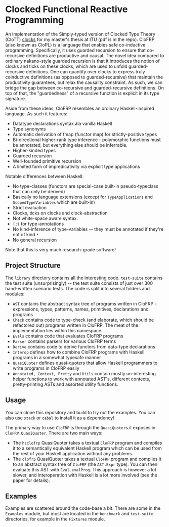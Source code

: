 # Clocked Functional Reactive Programming

An implementation of the Simply-typed version of Clocked Type Theory (CloTT) [clocks] for my master's thesis at ITU (pdf is in the repo).
CloFRP (also known as CloPL) is a language that enables safe co-inductive programming.
Specifically, it uses guarded recursion to ensure that co-recursive definitions are productive and causal. The novel idea
compared to ordinary nakano-style guarded recursion is that it introduces the notion of clocks and ticks
on these clocks, which are used to unfold guarded-recursive definitions. One can quantify over clocks to
express truly coinductive definitions (as opposed to guarded-recursive) that maintain the productivity
guarantees, but relax the causality constraint. As such, we can bridge the gap between co-recursive
and guarded-recursive definitions. On top of that, the "guardedness" of a recursive function is explicit
in its type signature.

Aside from these ideas, CloFRP resembles an ordinary Haskell-inspired language. As such it features:
- Datatype declarations syntax ála vanilla Haskell
- Type synonyms 
- Automatic derivation of fmap (functor map) for strictly-positive types
- Bi-directional higher-rank type inference - polymorphic functions must be annotated, but everything else should
  be inferrable.
- Higher-kinded types
- Guarded recursion
- Well-founded primitive recursion
- A limited form of impredicativity via explicit type applications

Notable differences between Haskell:
- No type-classes (functors are special-case built-in pseudo-typeclass that can only be derived)
- Basically no language extensions (except for `TypeApplications` and `ScopedTypeVariables` which are built-in)
- Strict evaluation
- Clocks, ticks on clocks and clock-abstraction
- Not white-space aware syntax.
- `(:)` for type-annotations
- No kind-inference of type-variables -- they must be annotated if they're not of kind `*`
- No general recursion

Note that this is very much research-grade software!

## Project Structure
The `library` directory contains all the interesting code. `test-suite` contains the test suite (unsurprisingly) -- the test suite
consists of just over 300 hand-written scenario tests.
The code is split into several folders and modules:
- `AST` contains the abstract syntax tree of programs written in CloFRP - expressions, types, patterns, names, primitives, declarations and programs
- `Check` contains code to type-check (and elaborate, which should be refactored out) programs written in CloFRP. The meat of the implementation
  lies within this namespace.
- `Evals` contains code that evaluates CloFRP programs
- `Parser` contains parsers for various CloFRP terms
- `Derive` contains code to derive functors from data-type declarations
- `Interop` defines how to combine CloFRP programs with Haskell programs in a somewhat typesafe manner
- `QuasiQuoter` defines quasi-quoters that allow Haskell programmers to write programs in CloFRP easily
- `Annotated, Context, Pretty` and `Utils` contain mostly un-interesting helper functions to work with annotated AST's, different contexts,
  pretty-printing ASTs and assorted utility functions.

## Usage
You can clone this repository and build to try out the examples. You can also use
`stack` or `cabal` to install it as a dependencyl

The primary way to use `CloFRP` is through the `QuasiQuoter`s it exposes in 
`CloFRP.QuasiQuoter`. There are two main ways:

- The `hsclofrp` QuasiQuoter takes a textual `CloFRP` program and compiles it to 
  a semantically equivalent Haskell program which can be used from the rest of your
  Haskell application without any problems.
- The `clofrp` QuasiQuoter takes a textual `CloFRP` program and compiles it to an
  abstract syntax tree of `CloFRP` (the `AST.Expr` type). You can then evaluate this
  AST with `Eval.evalProg`. This approach is however a lot slower, and interoperation
  with Haskell is a lot more involved (see the paper for details).

## Examples
Examples are scattered around the code-base a bit. There are some in the
`Examples` module, but most are located in the `benchmark` and `test-suite`
directories, for example in the `Fixtures` module.

[clocks]: http://cs.au.dk/~hbugge/pdfs/lics17-preprint.pdf